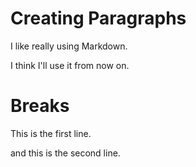 # Creating Paragraphs

I like really using Markdown.

I think I'll use it from now on.

# Breaks

This is the first line.  

and this is the second line.
